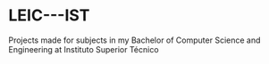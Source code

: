 # LEIC---IST
Projects made for subjects in my Bachelor of Computer Science and Engineering at Instituto Superior Técnico
